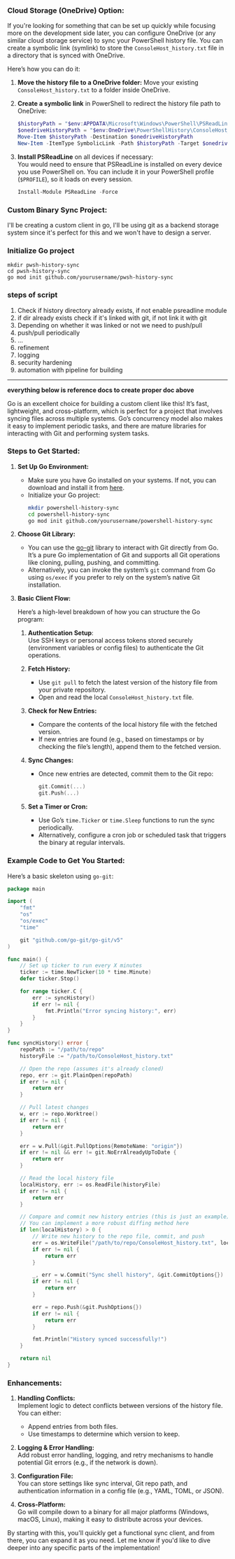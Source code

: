 ### Cloud Storage (OneDrive) Option:
If you're looking for something that can be set up quickly while focusing more on the development side later, you can configure OneDrive (or any similar cloud storage service) to sync your PowerShell history file. You can create a symbolic link (symlink) to store the `ConsoleHost_history.txt` file in a directory that is synced with OneDrive.

Here’s how you can do it:

1. **Move the history file to a OneDrive folder:**
   Move your existing `ConsoleHost_history.txt` to a folder inside OneDrive.

2. **Create a symbolic link** in PowerShell to redirect the history file path to OneDrive:

   ```powershell
   $historyPath = "$env:APPDATA\Microsoft\Windows\PowerShell\PSReadLine\ConsoleHost_history.txt"
   $onedriveHistoryPath = "$env:OneDrive\PowerShellHistory\ConsoleHost_history.txt"
   Move-Item $historyPath -Destination $onedriveHistoryPath
   New-Item -ItemType SymbolicLink -Path $historyPath -Target $onedriveHistoryPath
   ```

3. **Install PSReadLine** on all devices if necessary:  
   You would need to ensure that PSReadLine is installed on every device you use PowerShell on. You can include it in your PowerShell profile (`$PROFILE`), so it loads on every session.

   ```powershell
   Install-Module PSReadLine -Force
   ```

### Custom Binary Sync Project:

I'll be creating a custom client in go, I'll be using git as a backend storage system since it's perfect for this and we won't have to design a server.

### Initialize Go project

```shell
mkdir pwsh-history-sync
cd pwsh-history-sync
go mod init github.com/yourusername/pwsh-history-sync
```

### steps of script

1. Check if history directory already exists, if not enable psreadline module
2. if dir already exists check if it's linked with git, if not link it with git
3. Depending on whether it was linked or not we need to push/pull
4. push/pull periodically
5. ...
6. refinement
7. logging
8. security hardening
9. automation with pipeline for building


---

**everything below is reference docs to create proper doc above**


Go is an excellent choice for building a custom client like this! It’s fast, lightweight, and cross-platform, which is perfect for a project that involves syncing files across multiple systems. Go’s concurrency model also makes it easy to implement periodic tasks, and there are mature libraries for interacting with Git and performing system tasks.

### Steps to Get Started:

1. **Set Up Go Environment:**
   - Make sure you have Go installed on your systems. If not, you can download and install it from [here](https://golang.org/dl/).
   - Initialize your Go project:
     ```bash
     mkdir powershell-history-sync
     cd powershell-history-sync
     go mod init github.com/yourusername/powershell-history-sync
     ```

2. **Choose Git Library:**
   - You can use the [go-git](https://pkg.go.dev/github.com/go-git/go-git/v5) library to interact with Git directly from Go. It’s a pure Go implementation of Git and supports all Git operations like cloning, pulling, pushing, and committing.
   - Alternatively, you can invoke the system’s `git` command from Go using `os/exec` if you prefer to rely on the system’s native Git installation.

3. **Basic Client Flow:**

   Here’s a high-level breakdown of how you can structure the Go program:

   1. **Authentication Setup**:  
      Use SSH keys or personal access tokens stored securely (environment variables or config files) to authenticate the Git operations.

   2. **Fetch History:**
      - Use `git pull` to fetch the latest version of the history file from your private repository.
      - Open and read the local `ConsoleHost_history.txt` file.

   3. **Check for New Entries:**
      - Compare the contents of the local history file with the fetched version.
      - If new entries are found (e.g., based on timestamps or by checking the file’s length), append them to the fetched version.

   4. **Sync Changes:**
      - Once new entries are detected, commit them to the Git repo:
        ```go
        git.Commit(...)
        git.Push(...)
        ```

   5. **Set a Timer or Cron:**
      - Use Go’s `time.Ticker` or `time.Sleep` functions to run the sync periodically.
      - Alternatively, configure a cron job or scheduled task that triggers the binary at regular intervals.

### Example Code to Get You Started:

Here’s a basic skeleton using `go-git`:

```go
package main

import (
    "fmt"
    "os"
    "os/exec"
    "time"

    git "github.com/go-git/go-git/v5"
)

func main() {
    // Set up ticker to run every X minutes
    ticker := time.NewTicker(10 * time.Minute)
    defer ticker.Stop()

    for range ticker.C {
        err := syncHistory()
        if err != nil {
            fmt.Println("Error syncing history:", err)
        }
    }
}

func syncHistory() error {
    repoPath := "/path/to/repo"
    historyFile := "/path/to/ConsoleHost_history.txt"

    // Open the repo (assumes it's already cloned)
    repo, err := git.PlainOpen(repoPath)
    if err != nil {
        return err
    }

    // Pull latest changes
    w, err := repo.Worktree()
    if err != nil {
        return err
    }

    err = w.Pull(&git.PullOptions{RemoteName: "origin"})
    if err != nil && err != git.NoErrAlreadyUpToDate {
        return err
    }

    // Read the local history file
    localHistory, err := os.ReadFile(historyFile)
    if err != nil {
        return err
    }

    // Compare and commit new history entries (this is just an example)
    // You can implement a more robust diffing method here
    if len(localHistory) > 0 {
        // Write new history to the repo file, commit, and push
        err = os.WriteFile("/path/to/repo/ConsoleHost_history.txt", localHistory, 0644)
        if err != nil {
            return err
        }

        _, err = w.Commit("Sync shell history", &git.CommitOptions{})
        if err != nil {
            return err
        }

        err = repo.Push(&git.PushOptions{})
        if err != nil {
            return err
        }

        fmt.Println("History synced successfully!")
    }

    return nil
}
```

### Enhancements:

1. **Handling Conflicts:**  
   Implement logic to detect conflicts between versions of the history file. You can either:
   - Append entries from both files.
   - Use timestamps to determine which version to keep.
   
2. **Logging & Error Handling:**  
   Add robust error handling, logging, and retry mechanisms to handle potential Git errors (e.g., if the network is down).

3. **Configuration File:**  
   You can store settings like sync interval, Git repo path, and authentication information in a config file (e.g., YAML, TOML, or JSON).

4. **Cross-Platform:**  
   Go will compile down to a binary for all major platforms (Windows, macOS, Linux), making it easy to distribute across your devices.

By starting with this, you'll quickly get a functional sync client, and from there, you can expand it as you need. Let me know if you'd like to dive deeper into any specific parts of the implementation!